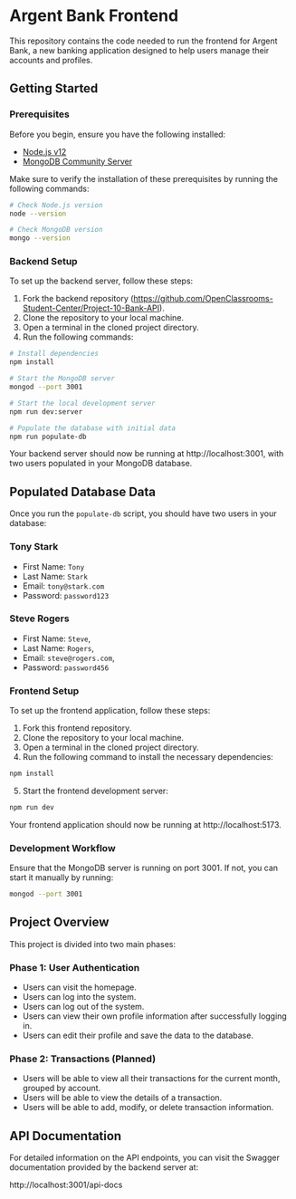 # Argent Bank Frontend

This repository contains the code needed to run the frontend for Argent Bank, a new banking application designed to help users manage their accounts and profiles.

## Getting Started

### Prerequisites

Before you begin, ensure you have the following installed:

- [Node.js v12](https://nodejs.org/en/)
- [MongoDB Community Server](https://www.mongodb.com/try/download/community)

Make sure to verify the installation of these prerequisites by running the following commands:

```bash
# Check Node.js version
node --version

# Check MongoDB version
mongo --version
```

### Backend Setup

To set up the backend server, follow these steps:

1. Fork the backend repository (https://github.com/OpenClassrooms-Student-Center/Project-10-Bank-API).
2. Clone the repository to your local machine.
3. Open a terminal in the cloned project directory.
4. Run the following commands:

```bash
# Install dependencies
npm install

# Start the MongoDB server
mongod --port 3001

# Start the local development server
npm run dev:server

# Populate the database with initial data
npm run populate-db
```

Your backend server should now be running at http://localhost:3001, with two users populated in your MongoDB database.

## Populated Database Data

Once you run the `populate-db` script, you should have two users in your database:

### Tony Stark

- First Name: `Tony`
- Last Name: `Stark`
- Email: `tony@stark.com`
- Password: `password123`

### Steve Rogers

- First Name: `Steve`,
- Last Name: `Rogers`,
- Email: `steve@rogers.com`,
- Password: `password456`

### Frontend Setup

To set up the frontend application, follow these steps:

1. Fork this frontend repository.
2. Clone the repository to your local machine.
3. Open a terminal in the cloned project directory.
4. Run the following command to install the necessary dependencies:

```bash
npm install
```

5. Start the frontend development server:

```bash
npm run dev
```

Your frontend application should now be running at http://localhost:5173.

### Development Workflow

Ensure that the MongoDB server is running on port 3001. If not, you can start it manually by running:

```bash
mongod --port 3001
```

## Project Overview

This project is divided into two main phases:

### Phase 1: User Authentication

- Users can visit the homepage.
- Users can log into the system.
- Users can log out of the system.
- Users can view their own profile information after successfully logging in.
- Users can edit their profile and save the data to the database.

### Phase 2: Transactions (Planned)

- Users will be able to view all their transactions for the current month, grouped by account.
- Users will be able to view the details of a transaction.
- Users will be able to add, modify, or delete transaction information.

## API Documentation

For detailed information on the API endpoints, you can visit the Swagger documentation provided by the backend server at:

http://localhost:3001/api-docs
